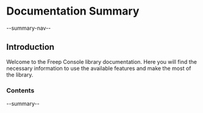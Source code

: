# Documentation Summary

--summary-nav--

## Introduction

Welcome to the Freep Console library documentation. Here you will find the necessary information to use the available features and make the most of the library.

### Contents

--summary--
